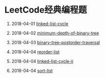 # LeetCode经典编程题

1. 2018-04-01 [linked-list-cycle](https://github.com/MrQuJL/LeetCode/blob/master/链表/linked-list-cycle.java "linked-list-cycle")

2. 2018-04-02 [minimum-depth-of-binary-tree](https://github.com/MrQuJL/LeetCode/blob/master/树/minimum-depth-of-binary-tree.java "minimum-depth-of-binary-tree")

3. 2018-04-03 [binary-tree-postorder-traversal](https://github.com/MrQuJL/LeetCode/blob/master/树/binary-tree-postorder-traversal.java "binary-tree-postorder-traversal")

4. 2018-04-04 [reorder-list](https://github.com/MrQuJL/LeetCode/blob/master/树/reorder-list.java "reorder-list")

5. 2018-04-04 [linked-list-cycle-ii](https://github.com/MrQuJL/LeetCode/blob/master/链表/linked-list-cycle-ii.java "linked-list-cycle-ii")

6. 2018-04-04 [sort-list](https://github.com/MrQuJL/LeetCode/blob/master/链表/sort-list.java "sort-list")



